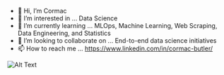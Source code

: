 - 👋 Hi, I’m Cormac
- 👀 I’m interested in ... Data Science
- 🌱 I’m currently learning ... MLOps, Machine Learning, Web Scraping, Data Engineering, and Statistics
- 💞️ I’m looking to collaborate on ... End-to-end data science initiatives
- 📫 How to reach me ... https://www.linkedin.com/in/cormac-butler/

<!---
butlerc9/butlerc9 is a ✨ special ✨ repository because its `README.md` (this file) appears on your GitHub profile.
You can click the Preview link to take a look at your changes.
--->

![Alt Text](https://media.giphy.com/media/vFKqnCdLPNOKc/giphy.gif)
